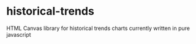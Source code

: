 # historical-trends
HTML Canvas library for historical trends charts currently written in pure javascript
